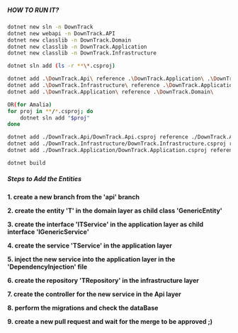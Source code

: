 ##### HOW TO RUN IT?

```bash
dotnet new sln -n DownTrack
dotnet new webapi -n DownTrack.API
dotnet new classlib -n DownTrack.Domain
dotnet new classlib -n DownTrack.Application
dotnet new classlib -n DownTrack.Infrastructure

dotnet sln add (ls -r **\*.csproj)

dotnet add .\DownTrack.Api\ reference .\DownTrack.Application\ .\DownTrack.Infrastructure\
dotnet add .\DownTrack.Infrastructure\ reference .\DownTrack.Application\ 
dotnet add .\DownTrack.Application\ reference .\DownTrack.Domain\

OR(for Amalia)
for proj in **/*.csproj; do
    dotnet sln add "$proj"
done

dotnet add ./DownTrack.Api/DownTrack.Api.csproj reference ./DownTrack.Application/DownTrack.Application.csproj ./DownTrack.Infrastructure/DownTrack.Infrastructure.csproj
dotnet add ./DownTrack.Infrastructure/DownTrack.Infrastructure.csproj reference ./DownTrack.Application/DownTrack.Application.csproj
dotnet add ./DownTrack.Application/DownTrack.Application.csproj reference ./DownTrack.Domain/DownTrack.Domain.csproj

dotnet build


```


##### Steps to Add the Entities

**1. create a new branch from the 'api' branch**

**2. create the entity 'T' in the domain layer as child class  'GenericEntity'**

**3. create the interface 'ITService' in the application layer as child interface 'IGenericService'**

**4. create the service 'TService' in the application layer**

**5. inject the new service into the application layer in the 'DependencyInjection' file**

**6. create the repository 'TRepository' in the infrastructure layer** 

**7. create the controller for the new service in the Api layer**

**8. perform the migrations and check the dataBase**

**9. create a new pull request and wait for the merge to be approved ;)**

